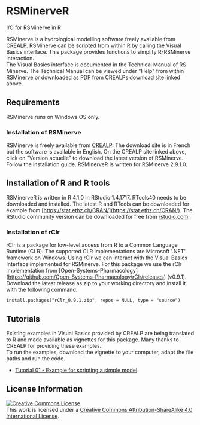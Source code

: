 # RSMinerveR
I/O for RSMinerve in R

RSMinerve is a hydrological modelling software freely available from [CREALP](https://www.crealp.ch/fr/accueil/outils-services/logiciels/rs-minerve/telechargement-rsm.html). RSMinerve can be scripted from within R by calling the Visual Basics interface. This package provides functions to simplify R-RSMinerve interaction.   
The Visual Basics interface is documented in the Technical Manual of RS Minerve. The Technical Manual can be viewed under "Help" from within RSMinerve or downloaded as PDF from CREALPs download site linked above. 


## Requirements 
RSMinerve runs on Windows OS only.

### Installation of RSMinerve
RSMinerve is freely available from [CREALP](https://www.crealp.ch/fr/accueil/outils-services/logiciels/rs-minerve/telechargement-rsm.html). The download site is in French but the software is available in English. On the CREALP site linked above, click on "Version actuelle" to download the latest version of RSMinerve. Follow the installation guide. RSMinerveR is written for RSMinerve 2.9.1.0. 

## Installation of R and R tools
RSMinerveR is written in R 4.1.0 in RStudio 1.4.1717. RTools40 needs to be downloaded and installed. The latest R and RTools can be downloaded for example from [https://stat.ethz.ch/CRAN/](https://stat.ethz.ch/CRAN/). The RStudio community version can be downloaded for free from  [rstudio.com](https://www.rstudio.com/products/rstudio/download/). 

### Installation of rClr
rClr is a package for low-level access from R to a Common Language Runtime (CLR). The supported CLR implementations are Microsoft '.NET' framework on Windows. Using rClr we can interact with the Visual Basics Interface implemented for RSMinerve. For this package we use the rClr implementation from [Open-Systems-Pharmacology] (https://github.com/Open-Systems-Pharmacology/rClr/releases) (v0.9.1). Download the latest release as zip to your working directory and install it with the following command. 
```{r}
install.packages("rClr_0.9.1.zip", repos = NULL, type = "source")
```

## Tutorials
Existing examples in Visual Basics provided by CREALP are being translated to R and made available as vignettes for this package. Many thanks to CREALP for providing these examples.   
To run the examples, download the vignette to your computer, adapt the file paths and run the code. 

- [Tutorial 01 - Example for scripting a simple model](doc/tutorial-01.Rmd)


## License Information

<a rel="license" href="http://creativecommons.org/licenses/by-sa/4.0/"><img alt="Creative Commons License" style="border-width:0" src="https://i.creativecommons.org/l/by-sa/4.0/88x31.png" /></a><br />This
work is licensed under a
<a rel="license" href="http://creativecommons.org/licenses/by-sa/4.0/">Creative
Commons Attribution-ShareAlike 4.0 International License</a>.
